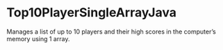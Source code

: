 # Top10PlayerSingleArrayJava
Manages a list of up to 10 players and their high scores in the computer’s memory using 1 array.
